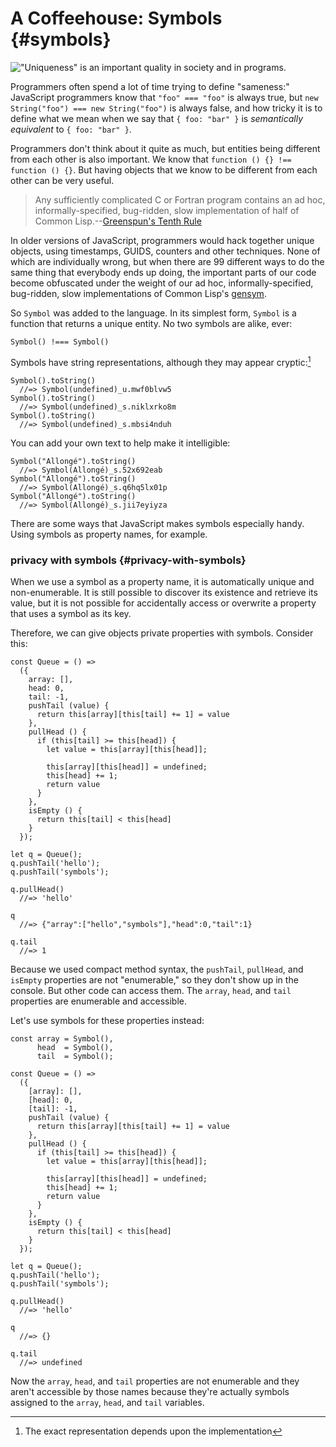 # A Coffeehouse: Symbols {#symbols}

!["Uniqueness" is an important quality in society and in programs.](https://www.flickr.com/photos/peterme/1271652)

Programmers often spend a lot of time trying to define "sameness:" JavaScript programmers know that `"foo" === "foo"` is always true, but `new String("foo") === new String("foo")` is always false, and how tricky it is to define what we mean when we say that `{ foo: "bar" }` is *semantically equivalent* to `{ foo: "bar" }`.

Programmers don't think about it quite as much, but entities being different from each other is also important. We know that `function () {} !== function () {}`. But having objects that we know to be different from each other can be very useful.

> Any sufficiently complicated C or Fortran program contains an ad hoc, informally-specified, bug-ridden, slow implementation of half of Common Lisp.--[Greenspun's Tenth Rule](https://en.wikipedia.org/wiki/Greenspun's_tenth_rule)

In older versions of JavaScript, programmers would hack together unique objects, using timestamps, GUIDS, counters and other techniques. None of which are individually wrong, but when there are 99 different ways to do the same thing that everybody ends up doing, the important parts of our code become obfuscated under the weight of our ad hoc, informally-specified, bug-ridden, slow implementations of Common Lisp's [gensym](http://www.lispdoc.com/?q=gensym).

So `Symbol` was added to the language. In its simplest form, `Symbol` is a function that returns a unique entity. No two symbols are alike, ever:

~~~~~~~~
Symbol() !=== Symbol()
~~~~~~~~

Symbols have string representations, although they may appear cryptic:[^impl]

[^impl]: The exact representation depends upon the implementation

~~~~~~~~
Symbol().toString()
  //=> Symbol(undefined)_u.mwf0blvw5
Symbol().toString()
  //=> Symbol(undefined)_s.niklxrko8m
Symbol().toString()
  //=> Symbol(undefined)_s.mbsi4nduh
~~~~~~~~

You can add your own text to help make it intelligible:

~~~~~~~~
Symbol("Allongé").toString()
  //=> Symbol(Allongé)_s.52x692eab
Symbol("Allongé").toString()
  //=> Symbol(Allongé)_s.q6hq5lx01p
Symbol("Allongé").toString()
  //=> Symbol(Allongé)_s.jii7eyiyza
~~~~~~~~

There are some ways that JavaScript makes symbols especially handy. Using symbols as property names, for example.

### privacy with symbols {#privacy-with-symbols}

When we use a symbol as a property name, it is automatically unique and non-enumerable. It is still possible to discover its existence and retrieve its value, but it is not possible for accidentally access or overwrite a property that uses a symbol as its key.

Therefore, we can give objects private properties with symbols. Consider this:

~~~~~~~~
const Queue = () =>
  ({
    array: [], 
    head: 0, 
    tail: -1,
    pushTail (value) {
      return this[array][this[tail] += 1] = value
    },
    pullHead () {
      if (this[tail] >= this[head]) {
        let value = this[array][this[head]];
        
        this[array][this[head]] = undefined;
        this[head] += 1;
        return value
      }
    },
    isEmpty () {
      return this[tail] < this[head]
    }
  });

let q = Queue();
q.pushTail('hello');
q.pushTail('symbols');

q.pullHead()
  //=> 'hello'
  
q
  //=> {"array":["hello","symbols"],"head":0,"tail":1}
  
q.tail
  //=> 1
~~~~~~~~

Because we used compact method syntax, the `pushTail`, `pullHead`, and `isEmpty` properties are not "enumerable," so they don't show up in the console. But other code can access them. The `array`, `head`, and `tail` properties are enumerable and accessible.

Let's use symbols for these properties instead:

~~~~~~~~
const array = Symbol(),
      head  = Symbol(),
      tail  = Symbol();
      
const Queue = () =>
  ({
    [array]: [], 
    [head]: 0, 
    [tail]: -1,
    pushTail (value) {
      return this[array][this[tail] += 1] = value
    },
    pullHead () {
      if (this[tail] >= this[head]) {
        let value = this[array][this[head]];
        
        this[array][this[head]] = undefined;
        this[head] += 1;
        return value
      }
    },
    isEmpty () {
      return this[tail] < this[head]
    }
  });

let q = Queue();
q.pushTail('hello');
q.pushTail('symbols');

q.pullHead()
  //=> 'hello'
  
q
  //=> {}
  
q.tail
  //=> undefined
~~~~~~~~

Now the `array`, `head`, and `tail` properties are not enumerable and they aren't accessible by those names because they're actually symbols assigned to the `array`, `head`, and `tail` variables.
